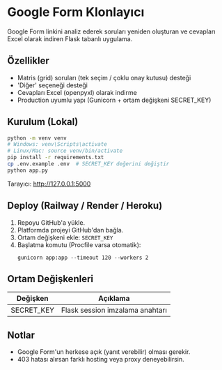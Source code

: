 # Google Form Klonlayıcı

Google Form linkini analiz ederek soruları yeniden oluşturan ve cevapları Excel olarak indiren Flask tabanlı uygulama.

## Özellikler
- Matris (grid) soruları (tek seçim / çoklu onay kutusu) desteği
- 'Diğer' seçeneği desteği
- Cevapları Excel (openpyxl) olarak indirme
- Production uyumlu yapı (Gunicorn + ortam değişkeni SECRET_KEY)

## Kurulum (Lokal)
```bash
python -m venv venv
# Windows: venv\Scripts\activate
# Linux/Mac: source venv/bin/activate
pip install -r requirements.txt
cp .env.example .env  # SECRET_KEY değerini değiştir
python app.py
```
Tarayıcı: http://127.0.0.1:5000

## Deploy (Railway / Render / Heroku)
1. Repoyu GitHub'a yükle.
2. Platformda projeyi GitHub'dan bağla.
3. Ortam değişkeni ekle: `SECRET_KEY`
4. Başlatma komutu (Procfile varsa otomatik):  
   ```
   gunicorn app:app --timeout 120 --workers 2
   ```

## Ortam Değişkenleri
| Değişken | Açıklama |
|----------|----------|
| SECRET_KEY | Flask session imzalama anahtarı |

## Notlar
- Google Form'un herkese açık (yanıt verebilir) olması gerekir.
- 403 hatası alırsan farklı hosting veya proxy deneyebilirsin.
